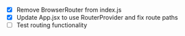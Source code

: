 - [x] Remove BrowserRouter from index.js
- [x] Update App.jsx to use RouterProvider and fix route paths
- [ ] Test routing functionality
